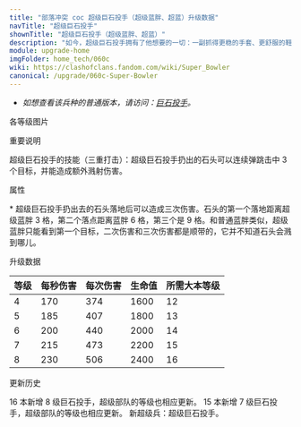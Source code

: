 ```yaml
---
title: "部落冲突 coc 超级巨石投手（超级蓝胖、超蓝）升级数据"
navTitle: "超级巨石投手"
shownTitle: "超级巨石投手（超级蓝胖、超蓝）"
description: "如今，超级巨石投手拥有了他想要的一切：一副抓得更稳的手套、更舒服的鞋子，还有很多大到离谱的巨石。"
module: upgrade-home
imgFolder: home_tech/060c
wiki: https://clashofclans.fandom.com/wiki/Super_Bowler
canonical: /upgrade/060c-Super-Bowler
---
```


- *如想查看该兵种的普通版本，请访问：[巨石投手](/upgrade/0086-Bowler)。*

<UnitInfo :folder="$frontmatter.imgFolder" imgSrc="Super_Bowler.png" :imgAlt="$frontmatter.navTitle" :description="$frontmatter.description" />

<SmallTitle>各等级图片</SmallTitle>

<Panel>
    <UnitImgGroup :folder="$frontmatter.imgFolder">
        <UnitImg imgTitle="所有等级" imgSrc="Super_Bowler4.png" />
    </UnitImgGroup>
</Panel>

<SmallTitle>重要说明</SmallTitle>

超级巨石投手的技能（三重打击）：超级巨石投手扔出的石头可以连续弹跳击中 3 个目标，并能造成额外溅射伤害。

<SmallTitle>属性</SmallTitle>

<UnitProperties>
    <UnitProperty pKey="攻击偏好" pValue="无" />
    <UnitProperty pKey="伤害类型" pValue="范围伤害" />
    <UnitProperty pKey="伤害半径" pValue="0.6 格" />
    <UnitProperty pKey="攻击的目标" pValue="仅地面目标" />
    <UnitProperty pKey="占据人口" pValue="30" />
    <UnitProperty pKey="移动速度" pValue="1.75 格/秒" />
    <UnitProperty pKey="攻击速度" pValue="2.2 秒/次" />
    <UnitProperty pKey="攻击距离" pValue="3 格<sup>*</sup>" />
    <UnitProperty pKey="最低巨石投手等级" pValue="4" />
    <UnitProperty pKey="最低大本等级" pValue="12" />
    <UnitProperty pKey="强化费用" pValue="2.5 万黑油" />
    <UnitProperty pKey="强化有效期" pValue="3 天" />
    <UnitProperty pKey="训练时间" pValue="300" trainingSystem="2022" />
</UnitProperties>

\* 超级巨石投手扔出去的石头落地后可以造成三次伤害。石头的第一个落地距离超级蓝胖 3 格，第二个落点距离蓝胖 6 格，第三个是 9 格。和普通蓝胖类似，超级蓝胖只能看到第一个目标，二次伤害和三次伤害都是顺带的，它并不知道石头会溅到哪儿。

<SmallTitle>升级数据</SmallTitle>

<UnitTable>

| 等级 |  每秒伤害  |  每次伤害  | 生命值 |所需大本等级|
| ---- |    ----   |    ----   |  ---- |    ----   |
|   4  |    170    |    374    |  1600 |     12    |
|   5  |    185    |    407    |  1800 |     13    |
|   6  |    200    |    440    |  2000 |     14    |
|   7  |    215    |    473    |  2200 |     15    |
|   8  |    230    |    506    |  2400 |     16    |

</UnitTable>

<SmallTitle>更新历史</SmallTitle>

<Timeline>
    <TimelineItem date="2024/02/27">
        <TimelineRow>16 本新增 8 级巨石投手，超级部队的等级也相应更新。</TimelineRow>
    </TimelineItem>
    <TimelineItem date="2023/06/12">
        <TimelineRow>15 本新增 7 级巨石投手，超级部队的等级也相应更新。</TimelineRow>
    </TimelineItem>
    <TimelineItem date="2021/09/27">
        <TimelineRow>新超级兵：超级巨石投手。</TimelineRow>
    </TimelineItem>
    <TimelineItem :historyBottom="true" />
</Timeline>